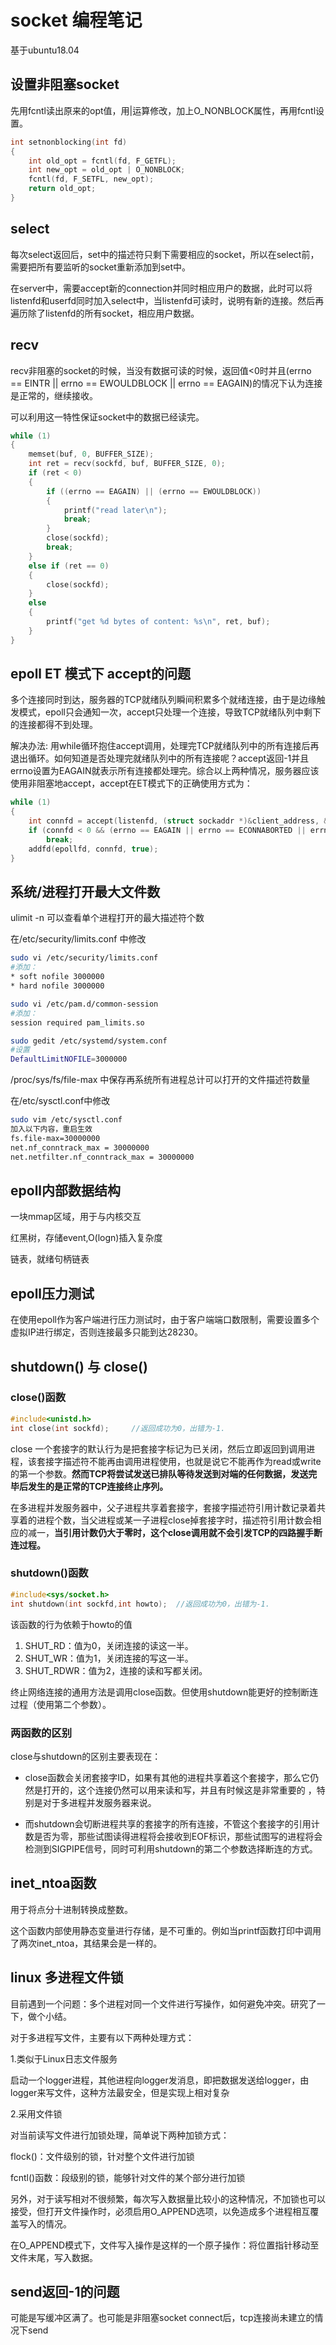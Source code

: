 # socket 编程笔记

基于ubuntu18.04

## 设置非阻塞socket

先用fcntl读出原来的opt值，用|运算修改，加上O_NONBLOCK属性，再用fcntl设置。

```cpp
int setnonblocking(int fd)
{
    int old_opt = fcntl(fd, F_GETFL);
    int new_opt = old_opt | O_NONBLOCK;
    fcntl(fd, F_SETFL, new_opt);
    return old_opt;
}
```

## select

每次select返回后，set中的描述符只剩下需要相应的socket，所以在select前，需要把所有要监听的socket重新添加到set中。

在server中，需要accept新的connection并同时相应用户的数据，此时可以将listenfd和userfd同时加入select中，当listenfd可读时，说明有新的连接。然后再遍历除了listenfd的所有socket，相应用户数据。

## recv

recv非阻塞的socket的时候，当没有数据可读的时候，返回值<0时并且(errno == EINTR || errno == EWOULDBLOCK || errno == EAGAIN)的情况下认为连接是正常的，继续接收。

可以利用这一特性保证socket中的数据已经读完。

```cpp
while (1)
{
    memset(buf, 0, BUFFER_SIZE);
    int ret = recv(sockfd, buf, BUFFER_SIZE, 0);
    if (ret < 0)
    {
        if ((errno == EAGAIN) || (errno == EWOULDBLOCK))
        {
            printf("read later\n");
            break;
        }
        close(sockfd);
        break;
    }
    else if (ret == 0)
    {
        close(sockfd);
    }
    else
    {
        printf("get %d bytes of content: %s\n", ret, buf);
    }
}
```

## epoll ET 模式下 accept的问题

多个连接同时到达，服务器的TCP就绪队列瞬间积累多个就绪连接，由于是边缘触发模式，epoll只会通知一次，accept只处理一个连接，导致TCP就绪队列中剩下的连接都得不到处理。

解决办法: 用while循环抱住accept调用，处理完TCP就绪队列中的所有连接后再退出循环。如何知道是否处理完就绪队列中的所有连接呢？accept返回-1并且errno设置为EAGAIN就表示所有连接都处理完。综合以上两种情况，服务器应该使用非阻塞地accept，accept在ET模式下的正确使用方式为：

```cpp
while (1)
{
    int connfd = accept(listenfd, (struct sockaddr *)&client_address, &client_addrlength);
    if (connfd < 0 && (errno == EAGAIN || errno == ECONNABORTED || errno == EPROTO || errno == EINTR))
        break;
    addfd(epollfd, connfd, true);
}
```

## 系统/进程打开最大文件数

ulimit -n 可以查看单个进程打开的最大描述符个数

在/etc/security/limits.conf 中修改

```bash
sudo vi /etc/security/limits.conf 
#添加：
* soft nofile 3000000
* hard nofile 3000000

sudo vi /etc/pam.d/common-session
#添加：
session required pam_limits.so

sudo gedit /etc/systemd/system.conf 
#设置
DefaultLimitNOFILE=3000000
```

/proc/sys/fs/file-max 中保存再系统所有进程总计可以打开的文件描述符数量

在/etc/sysctl.conf中修改

```bash
sudo vim /etc/sysctl.conf
加入以下内容，重启生效
fs.file-max=30000000
net.nf_conntrack_max = 30000000
net.netfilter.nf_conntrack_max = 30000000
```

## epoll内部数据结构

一块mmap区域，用于与内核交互

红黑树，存储event,O(logn)插入复杂度

链表，就绪句柄链表

## epoll压力测试

在使用epoll作为客户端进行压力测试时，由于客户端端口数限制，需要设置多个虚拟IP进行绑定，否则连接最多只能到达28230。


## shutdown() 与 close()

### close()函数

```c
#include<unistd.h>
int close(int sockfd);     //返回成功为0，出错为-1.
```

close 一个套接字的默认行为是把套接字标记为已关闭，然后立即返回到调用进程，该套接字描述符不能再由调用进程使用，也就是说它不能再作为read或write的第一个参数。**然而TCP将尝试发送已排队等待发送到对端的任何数据，发送完毕后发生的是正常的TCP连接终止序列。**

在多进程并发服务器中，父子进程共享着套接字，套接字描述符引用计数记录着共享着的进程个数，当父进程或某一子进程close掉套接字时，描述符引用计数会相应的减一，**当引用计数仍大于零时，这个close调用就不会引发TCP的四路握手断连过程。**


### shutdown()函数

```c
#include<sys/socket.h>
int shutdown(int sockfd,int howto);  //返回成功为0，出错为-1.
```

该函数的行为依赖于howto的值

1. SHUT_RD：值为0，关闭连接的读这一半。
2. SHUT_WR：值为1，关闭连接的写这一半。
3. SHUT_RDWR：值为2，连接的读和写都关闭。

终止网络连接的通用方法是调用close函数。但使用shutdown能更好的控制断连过程（使用第二个参数）。

### 两函数的区别

close与shutdown的区别主要表现在：

* close函数会关闭套接字ID，如果有其他的进程共享着这个套接字，那么它仍然是打开的，这个连接仍然可以用来读和写，并且有时候这是非常重要的 ，特别是对于多进程并发服务器来说。

* 而shutdown会切断进程共享的套接字的所有连接，不管这个套接字的引用计数是否为零，那些试图读得进程将会接收到EOF标识，那些试图写的进程将会检测到SIGPIPE信号，同时可利用shutdown的第二个参数选择断连的方式。

## inet_ntoa函数

用于将点分十进制转换成整数。

这个函数内部使用静态变量进行存储，是不可重的。例如当printf函数打印中调用了两次inet_ntoa，其结果会是一样的。

## linux 多进程文件锁

目前遇到一个问题：多个进程对同一个文件进行写操作，如何避免冲突。研究了一下，做个小结。

对于多进程写文件，主要有以下两种处理方式：

1.类似于Linux日志文件服务

启动一个logger进程，其他进程向logger发消息，即把数据发送给logger，由logger来写文件，这种方法最安全，但是实现上相对复杂

2.采用文件锁

对当前读写文件进行加锁处理，简单说下两种加锁方式：

flock()：文件级别的锁，针对整个文件进行加锁

fcntl()函数：段级别的锁，能够针对文件的某个部分进行加锁

另外，对于读写相对不很频繁，每次写入数据量比较小的这种情况，不加锁也可以接受，但打开文件操作时，必须启用O_APPEND选项，以免造成多个进程相互覆盖写入的情况。

在O_APPEND模式下，文件写入操作是这样的一个原子操作：将位置指针移动至文件末尾，写入数据。

## send返回-1的问题

可能是写缓冲区满了。也可能是非阻塞socket connect后，tcp连接尚未建立的情况下send